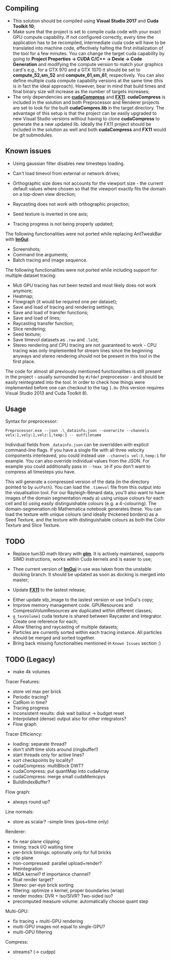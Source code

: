 Compiling
---------

- This solution should be compiled using **Visual Studio 2017** and **Cuda Toolkit 10**;
- Make sure that the project is set to compile cuda code with your exact GPU compute capability. If not configured correctly, every time the application has to be recompiled, intermediate cuda code will have to be translated into machine code, effectively halting the first initialization of the tool for a few minutes. You can change the target cuda capability by going to **Project Properties -> CUDA C/C++ -> Devie -> Code Generation** and modifying the compute version to match your graphics card's e.g., for a GTX 970 and a GTX 1070 it should be set to **compute_52,sm_52** and **compute_61,sm_61**, respectively. You can also define multiple cuda compute capability versions at the same time (this is in fact the ideal approach). However, bear in mind that build times and final binary size will increase as the number of targets increases;
- The only dependencies are **[cudaCompress](https://github.com/m0bl0/cudaCompress)** and **[FX11](https://github.com/Microsoft/FX11)**. **cudaCompress** is included in the solution and both Preprocessor and Renderer projects are set to look for the built **cudaCompres.lib** in the target directory. The advantage of this setup is that the project can be easily upgraded to new Visual Studio versions without having to clone **cudaCompress** to generate the a new updated lib. Ideally the FX11 project should be included in the solution as well and both **cudaCompress** and **FX11** would be git submodules.


Known issues
------------
- Using gaussian filter disables new timesteps loading.

- Can't load timevol from external or network drives;
- Orthographic size does not accounts for the viewport size - the current default values where chosen so that the viewport exactly fits the domain on a top-down view direction;
- Raycasting does not work with orthographic projection;
- Seed texture is inverted in one axis;
- Tracing progress is not being properly updated;

The following functionalities were not ported while replacing AntTweakBar with **[ImGui](https://github.com/ocornut/imgui)**:
- Screenshots;
- Command line arguments;
- Batch tracing and image sequence.

The following functionalities were not ported while including support for multiple dataset tracing:
- Muti GPU tracing has not been tested and most likely does not work anymore;
- Heatmap;
- Flowgraph (it would be required one per dataset);
- Save and load of tracing and rendering settings;
- Save and load of transfer functions;
- Save and load of lines;
- Raycasting transfer function;
- Slice rendering;
- Seed texture;
- Save timevol datasets as `.raw` and `.la3d`;
- Stereo rendering and CPU tracing are not guaranteed to work - CPU tracing was only implemented for stream lines since the beginning anyways and stereo rendering should not be present in this tool in the first place.

The code for almost all previously mentioned functionalities is still present in the project - usually surrounded by `#ifdef` preprocessor - and should be easily reintegrated into the tool. In order to check how things were implemented before one can checkout to the tag `1.0v` (this version requires Visual Studio 2013 and Cuda Toolkit 8).

Usage
-----

Syntax for preprocessor:

    Preprocessor.exe --json .\_datainfo.json --overwrite --channels velx:1,vely:1,velz:1,temp:1 -- outfilename

Individual fields from `_datainfo.json` can be overridden with explicit command-line flags. If you have a single file with all three velocity components interleaved, you could instead use `--channels vel:3,temp:1` for example. You can also override individual values from the JSON. For example you could additionally pass in `--tmax 10` if you don't want to compress all timesteps you have.

This will generate a compressed version of the data (in the directory pointed to by `outPath`). You can load the `.timevol` file from this output into the visualisation tool. For our Rayleigh-Bénard data, you'll also want to have images of the domain segmentation ready a) using unique colours for each cell and b) using easily distinguishable colours (e.g. a 4-colouring). The domain-segmenation.nb Mathematica notebook generates these. You can load the texture with unique colours (and ideally thickened borders) as a Seed Texture, and the texture with distinguishable colours as both the Color Texture and Slice Texture.



TODO
----

+ Replace tum3D math library with **[glm](https://github.com/g-truc/glm)**. It is actively maintained, supports SIMD instructions, works within Cuda kernels and is easier to use;
- Thee current version of **[ImGui](https://github.com/ocornut/imgui)** in use was taken from the unstable docking branch. It should be updated as soon as docking is merged into master;
+ Update **[FX11](https://github.com/Microsoft/FX11)** to the lastest release;

- Either update stb_image to the lastest version or use ImGui's copy;
- Improve memory management code. GPUResources and CompressVolumResources are duplicated within different classes;
- `g_texVolume1` cuda texture is shared between Raycaster and Integrator. Create one reference for each;
- Allow filtering and raycasting of multiple datasets;
- Particles are currently sorted within each tracing instance. All particles should be merged and sorted together.
- Bring back missing functionalties mentioned in `Known Issues` section :)

TODO (Legacy)
----

- make 4k volumes

Tracer Features:
- store vel max per brick
- Periodic tracing?
- CatRom in time?
- Tracing progress
- inconsistent results: disk wait bailout -> budget reset
- Interpolated (dense) output also for other integrators?
- Flow graph

Tracer Efficiency:
- loading: separate thread?
- don't shift time slots around (ringbuffer!)
- start threads only for active lines?
- sort checkpoints by locality?
- cudaCompress: multiBlock DWT?
- cudaCompress: put quantMap into cudaArray
- cudaCompress: merge small cudaMemcpys
- BuildIndexBuffer?

Flow graph: 
- always round up?

Line normals: 
- store as scalar?
 -simple lines (pos+time only)


Renderer:
- fix near plane clipping
- timing: track I/O waiting time
- per-brick timings: optionally only for full bricks
- clip plane
- non-compressed: parallel upload+render?
- Preintegration
- MIDA kernel? tf importance channel?
- float render target?
- Stereo: per-eye brick sorting
- filtering: optimize x kernel, proper boundaries (wrap)
- render modes: DVR + Iso/SIVR? Two-sided iso?
- precomputed measure volume: automatically choose quant step

Multi-GPU:
- fix tracing + multi-GPU rendering
- multi-GPU images not equal to single-GPU?
- multi-GPU filtering

Compress:
- streams? (-> cudpp)
